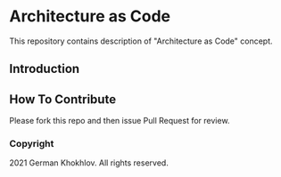 # Architecture as Code

This repository contains description of "Architecture as Code" concept.

## Introduction

## How To Contribute
Please fork this repo and then issue Pull Request for review.

### Copyright
2021 German Khokhlov. All rights reserved.